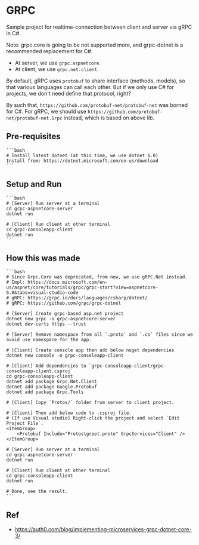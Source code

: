 # GRPC

Sample project for realtime-connection between client and server via gRPC in C#.

Note: grpc.core is going to be not supported more, and grpc-dotnet is a recommended
replacement for C#.

- At server, we use `grpc.aspnetcore`.
- At client, we use `grpc.net.client`.

By default, gRPC uses `protobuf` to share interface (methods, models), so that various languages
can call each other. But if we only use C# for projects, we don't need define that protocol, right?

By such that, `https://github.com/protobuf-net/protobuf-net` was borned for C#.
For gRPC, we should use `https://github.com/protobuf-net/protobuf-net.Grpc` instead, which is based on above lib.


## Pre-requisites

	```bash
	# Install latest dotnet (at this time, we use dotnet 6.0)
	Install from: https://dotnet.microsoft.com/en-us/download
	```


## Setup and Run

	```bash
	# [Server] Run server at a terminal
	cd grpc-aspnetcore-server
	dotnet run

	# [Client] Run client at other terminal
	cd grpc-consoleapp-client
	dotnet run
	```

## How this was made


	```bash
	# Since Grpc.Core was deprecated, from now, we use gRPC.Net instead.
	# Impl: https://docs.microsoft.com/en-us/aspnet/core/tutorials/grpc/grpc-start?view=aspnetcore-6.0&tabs=visual-studio-code
	# gRPC: https://grpc.io/docs/languages/csharp/dotnet/
	# gRPC: https://github.com/grpc/grpc-dotnet

	# [Server] Create grpc-based asp.net project
	dotnet new grpc -o grpc-aspnetcore-server
	dotnet dev-certs https --trust

	# [Server] Remove namespace from all `.proto` and `.cs` files since we avoid use namespace for the app.

	# [Client] Create console app then add below nuget dependencies
	dotnet new console -o grpc-consoleapp-client
	
	# [Client] Add dependencies to `grpc-consoleapp-client/grpc-consoleapp-client.csproj`
	cd grpc-consoleapp-client
	dotnet add package Grpc.Net.Client
	dotnet add package Google.Protobuf
	dotnet add package Grpc.Tools
	
	# [Client] Copy `Protos/` folder from server to client project.

	# [Client] Then add below code to .csproj file.
	# [If use Visual studio] Right-click the project and select `Edit Project File`.
	<ItemGroup>
		<Protobuf Include="Protos\greet.proto" GrpcServices="Client" />
	</ItemGroup>

	# [Server] Run server at a terminal
	cd grpc-aspnetcore-server
	dotnet run

	# [Client] Run client at other terminal
	cd grpc-consoleapp-client
	dotnet run

	# Done, see the result.
	```


## Ref

- https://auth0.com/blog/implementing-microservices-grpc-dotnet-core-3/

